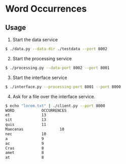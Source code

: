 # Word Occurrences

## Usage

1. Start the data service

```bash
$ ./data.py --data-dir ./testdata --port 8002
```

2. Start the processing service

```bash
$ ./processing.py --data-port 8002 --port 8001
```

3. Start the interface service

```bash
$ ./interface.py --processing-port 8001 --port 8000
```

4. Ask for a file over the interface service.

```bash
$ echo "lorem.txt" | ./client.py --port 8000
WORD            OCCURRENCES
et              13
sit             13
quis            11
Maecenas                10
nec             10
a               9
ac              9
Cras            8
amet            8
at              8
```